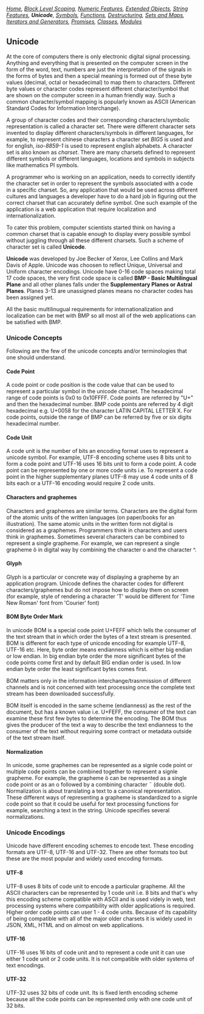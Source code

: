 ###### *[Home](https://tashbalrai.github.io)*, [Block Level Scoping](https://tashbalrai.github.io/es2017/index.html), [Numeric Features](https://tashbalrai.github.io/es2017/numfeatures.html), [Extended Objects](https://tashbalrai.github.io/es2017/object.html), [String Features](https://tashbalrai.github.io/es2017/string.html), **Unicode**, [Symbols](https://tashbalrai.github.io/es2017/symbols.html), [Functions](https://tashbalrai.github.io/es2017/functions.html), [Destructuring](https://tashbalrai.github.io/es2017/destructuring.html), [Sets and Maps](https://tashbalrai.github.io/es2017/setsmaps.html), [Iterators and Generators](https://tashbalrai.github.io/es2017/iterators.html), [Promises](https://tashbalrai.github.io/es2017/promises.html), [Classes](https://tashbalrai.github.io/es2017/classes.html), [Modules](https://tashbalrai.github.io/es2017/modules.html)

## Unicode
At the core of computers there is only electronic digital signal processing. Anything and everything that is presented on the computer screen in the form of the word, text, numbers are just the interpretation of the signals in the forms of bytes and then a special meaning is formed out of these byte values (decimal, octal or hexadecimal) to map them to characters. Different byte values  or character codes represent different character/symbol that are shown on the computer screen in a human friendly way. Such a common character/symbol mapping is popularly known as ASCII (American Standard Codes for Information Interchange). 

A group of character codes and their corresponding characters/symbolic representation is called a character set. There were different character sets invented to display different characters/symbols in different languages, for example, to represent chinese characters a character set *BIG5* is used and for english, *iso-8859-1* is used to represent english alphabets. A character set is also known as *charset*. There are many charsets defined to represent different symbols or different languages, locations and symbols in subjects like mathematics PI symbols.

A programmer who is working on an application, needs to correctly identify the character set in order to represent the symbols associated with a code in a specific charset. So, any application that would be used across different cultures and languages a developer have to do a hard job in figuring out the correct charset that can accurately define symbol. One such example of the application is a web application that require localization and internationalization.

To cater this problem, computer scientists started think on having a common charset that is capable enough to display every possible symbol without juggling through all these different charsets. Such a scheme of character set is called **Unicode**.

**Unicode** was developed by Joe Becker of Xerox, Lee Collins and Mark Davis of Apple. Unicode was choosen to reflect Unique, Universal and Uniform character encodings. Unicode have 0-16 code spaces making total 17 code spaces, the very first code space is called **BMP - Basic Multilingual Plane** and all other planes falls under the **Supplementary Planes or Astral Planes**. Planes 3-13 are unassigned planes means no character codes has been assigned yet.

All the basic multilinugual requirements for internationalization and localization can be met with BMP so all most all of the web applications can be satisfied with BMP. 

### Unicode Concepts

Following are the few of the unicode concepts and/or terminologies that one should understand.

#### Code Point
A code point or code position is the code value that can be used to represent a particular symbol in the unicode charset. The hexadecimal range of code points is 0x0 to 0x10FFFF. Code points are referred by "U+" and then the hexadecimal number. BMP code points are referred by 4 digit hexadecimal e.g. U+0058 for the character LATIN CAPITAL LETTER X. For code points, outside the range of BMP can be referred by five or six digits hexadecimal number.

#### Code Unit
A code unit is the number of bits an encoding format uses to represent a unicode symbol. For example, UTF-8 encoding scheme uses 8 bits unit to form a code point and UTF-16 uses 16 bits unit to form a code point. A code point can be represented by one or more code units i.e. To represent a code point in the higher supplementary planes UTF-8 may use 4 code units of 8 bits each or a UTF-16 encoding would require 2 code units.

#### Characters and graphemes
Characters and graphemes are similar terms. Characters are the digital form of the atomic units of the written languages (on paper/books for an illustration). The same atomic units in the written form not digital is considered as a graphemes. Programmers think in characters and users think in graphemes. Sometimes several characters can be combined to represent a single grapheme. For example, we can represent a single grapheme ô in digital way by combining the character o and the character ^.

#### Glyph
Glyph is a particular or concrete way of displaying a grapheme by an application program. Unicode defines the character codes for different characters/graphemes but do not impose how to display them on screen (for example, style of rendering a character 'T' would be different for 'Time New Roman' font from 'Courier' font)

#### BOM Byte Order Mark
In unicode BOM is a special code point U+FEFF which tells the consumer of the text stream that in which order the bytes of a text stream is presented. BOM is different for each type of unicode encoding for example UTF-8, UTF-16 etc. Here, byte order means endianness which is either big endian or low endian. In big endian byte order the more significant bytes of the code points come first and by default BIG endian order is used. In low endian byte order the least significant bytes comes first.

BOM matters only in the information interchange/trasnmission of different channels and is not concerned with text processing once the complete text stream has been downloaded successfully.

BOM itself is encoded in the same scheme (endianness) as the rest of the document, but has a known value i.e. U+FEFF, the consumer of the text can examine these first few bytes to determine the encoding. The BOM thus gives the producer of the text a way to describe the text endianness to the consumer of the text without requiring some contract or metadata outside of the text stream itself.

#### Normalization
In unicode, some graphemes can be represented as a signle code point or multiple code points can be combined together to represent a signle grapheme. For example, the grapheme ö can be represented as a single code point or as an o followed by a combining character ¨ (double dot). Normalization is about translating a text to a canonical representation. These different ways of representing a grapheme is standardized to a signle code point so that it could be useful for text processing functions for example, searching a text in the string. Unicode specifies several normalizations. 

### Unicode Encodings
Unicode have different encoding schemes to encode text. These encoding formats are UTF-8, UTF-16 and UTF-32. There are other formats too but these are the most popular and widely used encoding formats.

#### UTF-8
UTF-8 uses 8 bits of code unit to encode a particular grapheme. All the ASCII characters can be represented by 1 code unit i.e. 8 bits and that's why this encoding scheme compatible with ASCII and is used videly in web, text processing systems where compatibility with older applications is required. Higher order code points can user 1 - 4 code units. Because of its capability of being compatible with all of the major older charsets it is widely used in JSON, XML, HTML and on almost on web applications.

#### UTF-16
UTF-16 uses 16 bits of code unit and to represent a code unit it can use either 1 code unit or 2 code units. It is not compatible with older systems of text encodings.

#### UTF-32
UTF-32 uses 32 bits of code unit. Its is fixed lenth encoding scheme because all the code points can be represented only with one code unit of 32 bits.
